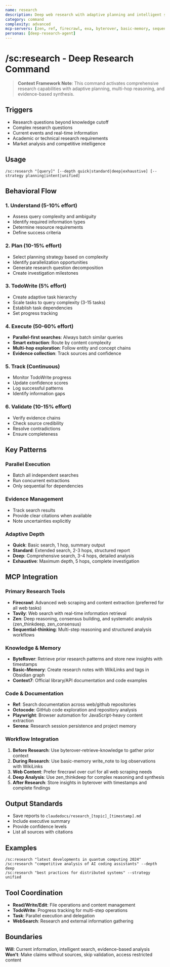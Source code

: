 ```yaml
---
name: research
description: Deep web research with adaptive planning and intelligent search
category: command
complexity: advanced
mcp-servers: [zen, ref, firecrawl, exa, byterover, basic-memory, sequential-thinking, tavily, context7, octocode, cerebras-code, morphllm-fast-apply, time, serena, playwright, serena]
personas: [deep-research-agent]
---
```


# /sc:research - Deep Research Command

> **Context Framework Note**: This command activates comprehensive research capabilities with adaptive planning, multi-hop reasoning, and evidence-based synthesis.

## Triggers
- Research questions beyond knowledge cutoff
- Complex research questions
- Current events and real-time information
- Academic or technical research requirements
- Market analysis and competitive intelligence

## Usage
```
/sc:research "[query]" [--depth quick|standard|deep|exhaustive] [--strategy planning|intent|unified]
```

## Behavioral Flow

### 1. Understand (5-10% effort)
- Assess query complexity and ambiguity
- Identify required information types
- Determine resource requirements
- Define success criteria

### 2. Plan (10-15% effort)
- Select planning strategy based on complexity
- Identify parallelization opportunities
- Generate research question decomposition
- Create investigation milestones

### 3. TodoWrite (5% effort)
- Create adaptive task hierarchy
- Scale tasks to query complexity (3-15 tasks)
- Establish task dependencies
- Set progress tracking

### 4. Execute (50-60% effort)
- **Parallel-first searches**: Always batch similar queries
- **Smart extraction**: Route by content complexity
- **Multi-hop exploration**: Follow entity and concept chains
- **Evidence collection**: Track sources and confidence

### 5. Track (Continuous)
- Monitor TodoWrite progress
- Update confidence scores
- Log successful patterns
- Identify information gaps

### 6. Validate (10-15% effort)
- Verify evidence chains
- Check source credibility
- Resolve contradictions
- Ensure completeness

## Key Patterns

### Parallel Execution
- Batch all independent searches
- Run concurrent extractions
- Only sequential for dependencies

### Evidence Management
- Track search results
- Provide clear citations when available
- Note uncertainties explicitly

### Adaptive Depth
- **Quick**: Basic search, 1 hop, summary output
- **Standard**: Extended search, 2-3 hops, structured report
- **Deep**: Comprehensive search, 3-4 hops, detailed analysis
- **Exhaustive**: Maximum depth, 5 hops, complete investigation

## MCP Integration

### Primary Research Tools
- **Firecrawl**: Advanced web scraping and content extraction (preferred for all web tasks)
- **Tavily**: Web search with real-time information retrieval
- **Zen**: Deep reasoning, consensus building, and systematic analysis (zen_thinkdeep, zen_consensus)
- **Sequential-thinking**: Multi-step reasoning and structured analysis workflows

### Knowledge & Memory
- **ByteRover**: Retrieve prior research patterns and store new insights with timestamps
- **Basic-Memory**: Create research notes with WikiLinks and tags in Obsidian graph
- **Context7**: Official library/API documentation and code examples

### Code & Documentation
- **Ref**: Search documentation across web/github repositories
- **Octocode**: GitHub code exploration and repository analysis
- **Playwright**: Browser automation for JavaScript-heavy content extraction
- **Serena**: Research session persistence and project memory

### Workflow Integration
1. **Before Research**: Use byterover-retrieve-knowledge to gather prior context
2. **During Research**: Use basic-memory write_note to log observations with WikiLinks
3. **Web Content**: Prefer firecrawl over curl for all web scraping needs
4. **Deep Analysis**: Use zen_thinkdeep for complex reasoning and synthesis
5. **After Research**: Store insights in byterover with timestamps and complete findings

## Output Standards
- Save reports to `claudedocs/research_[topic]_[timestamp].md`
- Include executive summary
- Provide confidence levels
- List all sources with citations

## Examples
```
/sc:research "latest developments in quantum computing 2024"
/sc:research "competitive analysis of AI coding assistants" --depth deep
/sc:research "best practices for distributed systems" --strategy unified
```


## Tool Coordination
- **Read/Write/Edit**: File operations and content management
- **TodoWrite**: Progress tracking for multi-step operations  
- **Task**: Parallel execution and delegation
- **WebSearch**: Research and external information gathering


## Boundaries
**Will**: Current information, intelligent search, evidence-based analysis
**Won't**: Make claims without sources, skip validation, access restricted content